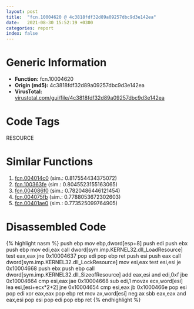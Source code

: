 ```yaml
---
layout: post
title:  "fcn.10004620 @ 4c3818fdf32d89a09257dbc9d3e142ea"
date:   2021-08-30 15:52:19 +0300
categories: report
index: false
---
```


# Generic Information
- **Function:** fcn.10004620
- **Origin (md5):** 4c3818fdf32d89a09257dbc9d3e142ea
- **VirusTotal:** [virustotal.com/gui/file/4c3818fdf32d89a09257dbc9d3e142ea][virustotal_ref]

# Code Tags
<span class="tag" id="RESOURCE">RESOURCE</span>


# Similar Functions

1. [fcn.004014c0][similar_1_ref] (sim.: 0.817554434375072)
2. [fcn.100363fe][similar_2_ref] (sim.: 0.8045523155163065)
3. [fcn.004086f0][similar_3_ref] (sim.: 0.7820486446121454)
4. [fcn.004075fb][similar_4_ref] (sim.: 0.7788053672302603)
5. [fcn.00401ae0][similar_5_ref] (sim.: 0.773525099764905)


# Disassembled Code

{% highlight nasm %}
push ebp
mov ebp,dword[esp+8]
push edi
push ebx
push ebp
mov edi,eax
call dword[sym.imp.KERNEL32.dll_LoadResource]
test eax,eax
jne 0x10004637
pop edi
pop ebp
ret 
push esi
push eax
call dword[sym.imp.KERNEL32.dll_LockResource]
mov esi,eax
test esi,esi
je 0x10004668
push ebx
push ebp
call dword[sym.imp.KERNEL32.dll_SizeofResource]
add eax,esi
and edi,0xf
jbe 0x10004664
cmp esi,eax
jae 0x10004668
sub edi,1
movzx ecx,word[esi]
lea esi,[esi+ecx*2+2]
jne 0x10004654
cmp esi,eax
jb 0x1000466e
pop esi
pop edi
xor eax,eax
pop ebp
ret 
mov ax,word[esi]
neg ax
sbb eax,eax
and eax,esi
pop esi
pop edi
pop ebp
ret 
{% endhighlight %}


[similar_1_ref]: /report/fcn.004014c0@2d591d102f09b733d7d0e893e5642beb
[similar_2_ref]: /report/fcn.100363fe@a0ac129ff3ea4c0dfa9529c259a9502c
[similar_3_ref]: /report/fcn.004086f0@a1c6b07868a0eea8f4ee5a872aa71909
[similar_4_ref]: /report/fcn.004075fb@b3771987fba16f4fba07d1109ec72c76
[similar_5_ref]: /report/fcn.00401ae0@e2ba7f10eb234338a49853c34d7d9c56
[virustotal_ref]: https://www.virustotal.com/gui/file/4c3818fdf32d89a09257dbc9d3e142ea